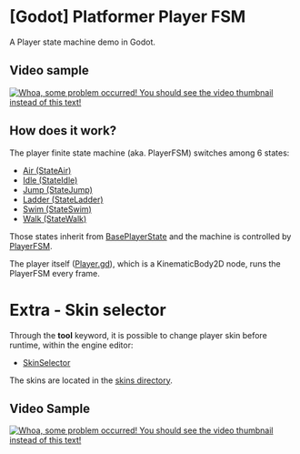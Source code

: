 # [Godot] Platformer Player FSM
A Player state machine demo in Godot.

## Video sample
[![Whoa, some problem occurred! You should see the video thumbnail instead of this text!](http://img.youtube.com/vi/L62vRaYsDRw/0.jpg)](http://www.youtube.com/watch?v=L62vRaYsDRw)

## How does it work?
The player finite state machine (aka. PlayerFSM) switches among 6 states:
 - [Air (StateAir)](Scenes/Player/StateAir.gd)
 - [Idle (StateIdle)](Scenes/Player/StateIdle.gd)
 - [Jump (StateJump)](Scenes/Player/StateJump.gd)
 - [Ladder (StateLadder)](Scenes/Player/StateLadder.gd)
 - [Swim (StateSwim)](Scenes/Player/StateSwim.gd)
 - [Walk (StateWalk)](Scenes/Player/StateWalk.gd)

Those states inherit from [BasePlayerState](Scenes/Player/BasePlayerState.gd) and the machine is controlled by [PlayerFSM](Scenes/Player/PlayerFSM.gd).

The player itself ([Player.gd](Scenes/Player/Player.gd)), which is a KinematicBody2D node, runs the PlayerFSM every frame.

# Extra - Skin selector
Through the **tool** keyword, it is possible to change player skin before runtime, within the engine editor:
 - [SkinSelector](Scenes/Player/SkinSelector.gd)

The skins are located in the [skins directory](Sprites/Player).

## Video Sample
[![Whoa, some problem occurred! You should see the video thumbnail instead of this text!](http://img.youtube.com/vi/3_7PjK7vzG4/0.jpg)](http://www.youtube.com/watch?v=3_7PjK7vzG4)
